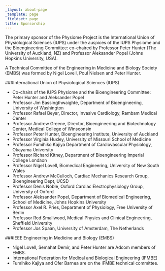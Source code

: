 ```yaml
---
_layout: about-page
_template: page
_fieldset: page
title: Sponsorship
---
```

The primary sponsor of the Physiome Project is the International Union of Physiological Sciences (IUPS) under the auspices of the IUPS Physiome and the Bioengineering Committee: co-chaired by Professor Peter Hunter (The University of Auckland, NZ) and Professor Aleksander Popel (Johns Hopkins University, USA).

A Technical Committee of the Engineering in Medicine and Biology Society (EMBS) was formed by Nigel Lovell, Poul Nielsen and Peter Hunter.

###International Union of Physiological Sciences (IUPS)

- Co-chairs of the IUPS Physiome and the Bioengineering Committee: Peter Hunter and Aleksander Popel
- Professor Jim Bassingthwaighte, Department of Bioengineering, University of Washington
- Professor Rafael Beyar, Director, Invasive Cardiology, Rambam Medical Center
- Professor Andrew Greene, Director, Bioengineering and Biotechnology Center, Medical College of Winsconsin
- Professor Peter Hunter, Bioengineering Institute, University of Auckland
- Professor Virginia Huxley, University of Missouri School of Medicine
- Professor Fumihiko Kajiya Department of Cardiovascular Physiology, Okayama University
- Professor Richard Kitney, Department of Bioengineering Imperial College Londaon
- Professor Nigel Lovell, Biomedical Engineering, University of New South Wales
- Professor Andrew McCulloch, Cardiac Mechanics Research Group, Bioengineering Dept, UCSD
- Professor Denis Noble, Oxford Cardiac Electrophysiology Group, University of Oxford
- Professor Aleksander Popel, Department of Biomedical Engineering, School of Medicine, Johns Hopkins University
- Professor Axel R. Pries, Department of Physiology, Free University of Berlin
- Professor Rod Smallwood, Medical Physics and Clinical Engineering, Sheffield University
- Professor Jos Spaan, University of Amsterdam, The Netherlands

###IEEE Engineering in Medicine and Biology (EMBS)

- Nigel Lovell, Semahat Demir, and Peter Hunter are Adcom members of EMBS.
- International Federation for Medical and Biological Engineering (IFMBE)
- Fumihiko Kajiya and Ofer Barnea are on the IFMBE technical committee.